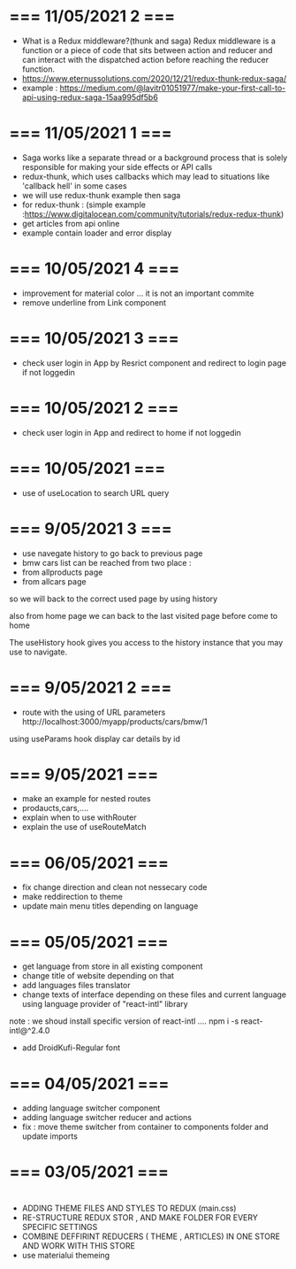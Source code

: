 # === 11/05/2021 2 ===
- What is a Redux middleware?(thunk and saga)
Redux middleware is a function or a piece of code that sits between action and reducer and can interact with the dispatched action before reaching the reducer function.
 - https://www.eternussolutions.com/2020/12/21/redux-thunk-redux-saga/
 - example : https://medium.com/@lavitr01051977/make-your-first-call-to-api-using-redux-saga-15aa995df5b6

# === 11/05/2021 1 ===
- Saga works like a separate thread or a background process that is solely responsible for making your side effects or API calls
- redux-thunk, which uses callbacks which may lead to situations like 'callback hell' in some cases
- we will use  redux-thunk example then saga
- for redux-thunk : 
(simple example :https://www.digitalocean.com/community/tutorials/redux-redux-thunk)
- get articles from api online
- example contain loader and error display
# === 10/05/2021 4 ===
- improvement for material color ... it is not an important commite
- remove underline from Link component

# === 10/05/2021 3 ===
- check user login in App by Resrict component and redirect to login page if not loggedin
# === 10/05/2021 2 ===
- check user login in App and redirect to home if not loggedin
# === 10/05/2021  ===
- use of useLocation to search URL query
# === 9/05/2021 3 ===

- use navegate history to go back to previous page
- bmw cars list can be reached from two place : 
- from allproducts page
- from allcars page

so we will back to the correct used page by using history

also from home page we can back to the last visited page before come to home

The useHistory hook gives you access to the history instance that you may use to navigate.

# === 9/05/2021 2 ===
- route with the using of URL parameters
http://localhost:3000/myapp/products/cars/bmw/1

using useParams hook
display car details by id

# === 9/05/2021 ===
- make an example for nested routes
- prodaucts,cars,....
- explain when to use withRouter
- explain the use of useRouteMatch

# === 06/05/2021 ===
- fix change direction and clean not nessecary code
- make reddirection to theme 
- update main menu titles depending on language

# === 05/05/2021 ===
- get language from store in all existing component
- change title of website depending on that
- add languages files translator 
- change texts of interface depending on these files and current language using  language provider of "react-intl" library 

note : we shoud install specific version of  react-intl ....
 npm i -s react-intl@^2.4.0

- add DroidKufi-Regular font 

# === 04/05/2021 ===
- adding language switcher component
- adding language switcher reducer and actions
- fix : move theme switcher from container to components folder and update imports

# === 03/05/2021 ===
#
- ADDING THEME FILES AND STYLES TO REDUX (main.css)
- RE-STRUCTURE REDUX STOR , AND MAKE FOLDER FOR EVERY SPECIFIC SETTINGS
- COMBINE DEFFIRINT REDUCERS ( THEME , ARTICLES) IN ONE STORE AND WORK WITH THIS  STORE
- use materialui themeing 

